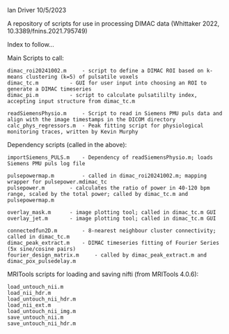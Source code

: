 Ian Driver 10/5/2023

A repository of scripts for use in processing DIMAC data (Whittaker 2022, 10.3389/fnins.2021.795749)

Index to follow...

Main Scripts to call:

    dimac_roi20241002.m 	- script to define a DIMAC ROI based on k-means clustering (k=5) of pulsatile voxels
    dimac_tc.m			- GUI for user input into choosing an ROI to generate a DIMAC timeseries
    dimac_pi.m			- script to calculate pulsatililty index, accepting input structure from dimac_tc.m

    readSiemensPhysio.m		- Script to read in Siemens PMU puls data and align with the image timestamps in the DICOM directory
    calc_phys_regressors.m	- Peak fitting script for physiological monitoring traces, written by Kevin Murphy


Dependency scripts (called in the above):

    importSiemens_PULS.m	- Dependency of readSiemensPhysio.m; loads Siemens PMU puls log file

    pulsepowermap.m 		- called in dimac_roi20241002.m; mapping wrapper for pulsepower.mdimac_tc
    pulsepower.m 		- calculates the ratio of power in 40-120 bpm range, scaled by the total power; called by dimac_tc.m and pulsepowermap.m

    overlay_mask.m		- image plotting tool; called in dimac_tc.m GUI
    overlay_jet.m		- image plotting tool; called in dimac_tc.m GUI

    connectedfun2D.m		- 8-nearest neighbour cluster connectivity; called in dimac_tc.m
    dimac_peak_extract.m 	- DIMAC timeseries fitting of Fourier Series (5x sine/cosine pairs)
    fourier_design_matrix.m 	- called by dimac_peak_extract.m and dimac_pox_pulsedelay.m


MRITools scripts for loading and saving nifti (from MRITools 4.0.6):

    load_untouch_nii.m
    load_nii_hdr.m
    load_untouch_nii_hdr.m
    load_nii_ext.m
    load_untouch_nii_img.m
    save_untouch_nii.m
    save_untouch_nii_hdr.m
